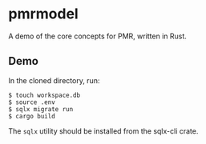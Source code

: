 # pmrmodel

A demo of the core concepts for PMR, written in Rust.

## Demo

In the cloned directory, run:

```console
$ touch workspace.db
$ source .env 
$ sqlx migrate run
$ cargo build
```

The `sqlx` utility should be installed from the sqlx-cli crate.
